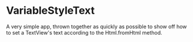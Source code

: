 # VariableStyleText
A very simple app, thrown together as quickly as possible to show off how to set a TextView's text according to the Html.fromHtml method.
